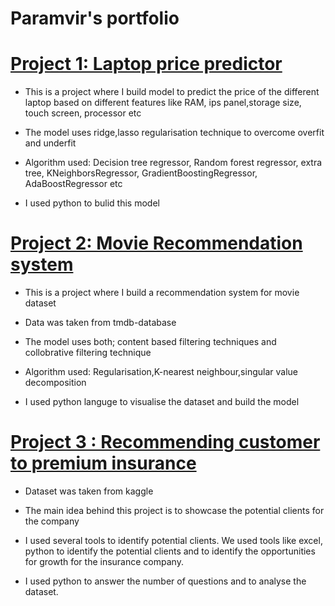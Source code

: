 # Paramvir's portfolio

# [Project 1: Laptop price predictor](https://github.com/sparambali/laptop-price-predictor)

* This is a project where I build model to predict the price of the different laptop based on different features like RAM, ips panel,storage size, touch screen, processor etc

* The model uses  ridge,lasso regularisation technique to overcome overfit and underfit

* Algorithm used: Decision tree regressor, Random forest regressor, extra tree, KNeighborsRegressor, GradientBoostingRegressor, AdaBoostRegressor etc 

* I used python to bulid this model


# [Project 2: Movie Recommendation system](https://github.com/sparambali/movie-recommending-system)

* This is a project where I build a recommendation system for  movie dataset

* Data was taken from tmdb-database

* The model uses both; content based filtering techniques and collobrative filtering technique

* Algorithm used: Regularisation,K-nearest neighbour,singular value decomposition

* I  used python languge to visualise the dataset and build the model

# [Project 3 : Recommending customer to premium insurance](https://github.com/sparambali/capstone-project1)

* Dataset was taken from  kaggle

* The main idea behind this project is to showcase the potential clients for the company

* I used several tools to identify potential clients. We  used tools like excel, python to identify the potential clients and to identify the opportunities for growth for the insurance company.

* I used python to answer the number of questions and to analyse the dataset.




